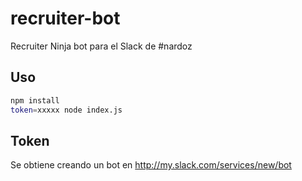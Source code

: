 # recruiter-bot
Recruiter Ninja bot para el Slack de #nardoz

## Uso

```bash
npm install
token=xxxxx node index.js
```

## Token

Se obtiene creando un bot en http://my.slack.com/services/new/bot
